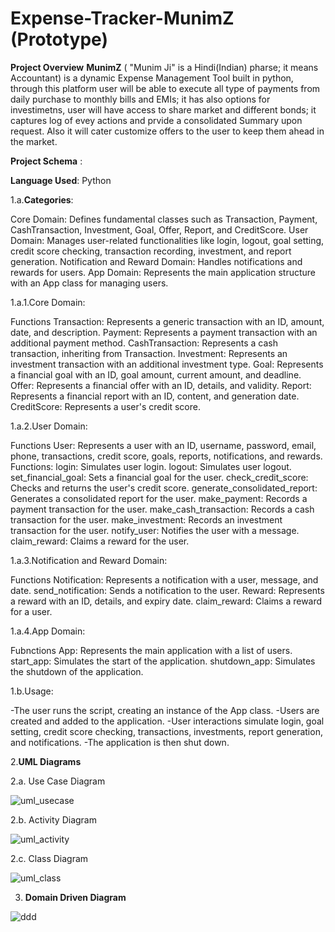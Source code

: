 # Expense-Tracker-**MunimZ** (Prototype)

**Project Overview**
**MunimZ** ( "Munim Ji" is a Hindi(Indian) pharse; it means Accountant) is a dynamic Expense Management Tool built in python, through this platform user will be able to execute all type of payments from daily purchase to monthly bills and EMIs; it has also options for investimetns, user will have access to share market and different bonds; it captures log of evey actions and prvide a consolidated Summary upon request. Also it will cater customize offers to the user to keep them ahead in the market.

**Project Schema** :

**Language Used**: Python

1.a.**Categories**:

Core Domain: Defines fundamental classes such as Transaction, Payment, CashTransaction, Investment, Goal, Offer, Report, and CreditScore.
User Domain: Manages user-related functionalities like login, logout, goal setting, credit score checking, transaction recording, investment, and report generation.
Notification and Reward Domain: Handles notifications and rewards for users.
App Domain: Represents the main application structure with an App class for managing users.

1.a.1.Core Domain:

Functions
Transaction: Represents a generic transaction with an ID, amount, date, and description.
Payment: Represents a payment transaction with an additional payment method.
CashTransaction: Represents a cash transaction, inheriting from Transaction.
Investment: Represents an investment transaction with an additional investment type.
Goal: Represents a financial goal with an ID, goal amount, current amount, and deadline.
Offer: Represents a financial offer with an ID, details, and validity.
Report: Represents a financial report with an ID, content, and generation date.
CreditScore: Represents a user's credit score.

1.a.2.User Domain:

Functions
User: Represents a user with an ID, username, password, email, phone, transactions, credit score, goals, reports, notifications, and rewards.
Functions:
login: Simulates user login.
logout: Simulates user logout.
set_financial_goal: Sets a financial goal for the user.
check_credit_score: Checks and returns the user's credit score.
generate_consolidated_report: Generates a consolidated report for the user.
make_payment: Records a payment transaction for the user.
make_cash_transaction: Records a cash transaction for the user.
make_investment: Records an investment transaction for the user.
notify_user: Notifies the user with a message.
claim_reward: Claims a reward for the user.

1.a.3.Notification and Reward Domain:

Functions
Notification: Represents a notification with a user, message, and date.
send_notification: Sends a notification to the user.
Reward: Represents a reward with an ID, details, and expiry date.
claim_reward: Claims a reward for a user.

1.a.4.App Domain:

Fubnctions
App: Represents the main application with a list of users.
start_app: Simulates the start of the application.
shutdown_app: Simulates the shutdown of the application.

1.b.Usage:

-The user runs the script, creating an instance of the App class.
-Users are created and added to the application.
-User interactions simulate login, goal setting, credit score checking, transactions, investments, report generation, and notifications.
-The application is then shut down.

2.**UML Diagrams**

2.a. Use Case Diagram

![uml_usecase](https://github.com/Aparup007/One-Stop-Expense-Solution-MunimZ/blob/main/UML%20Diagrams/UML%20Use%20Case%20Diagrame.jpg)

2.b. Activity Diagram 

![uml_activity](https://github.com/Aparup007/One-Stop-Expense-Solution-MunimZ/blob/main/UML%20Diagrams/UML%20Activity%20Diagram.jpg)

2.c. Class Diagram 

![uml_class](https://github.com/Aparup007/One-Stop-Expense-Solution-MunimZ/blob/main/UML%20Diagrams/UML%20Class%20Diagram.jpg)

3. **Domain Driven Diagram**
   
![ddd](https://github.com/Aparup007/One-Stop-Expense-Solution-MunimZ/blob/main/DDD/Domain%20Driven%20Diagram.jpg)

